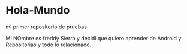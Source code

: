 # Hola-Mundo
mi primer repositorio de pruebas


MI NOmbre es freddy Sierra y decidi que quiero aprender de Android  y Repositorias y todo lo relacionado. 

